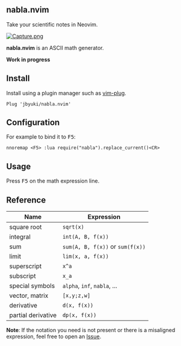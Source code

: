 nabla.nvim
-----------

Take your scientific notes in Neovim.

[![Capture.png](https://i.postimg.cc/sDn3nNWj/Capture.png)](https://postimg.cc/PPwGJKK9)

**nabla.nvim** is an ASCII math generator.

**Work in progress**

Install
-------

Install using a plugin manager such as [vim-plug](https://github.com/junegunn/vim-plug).

```
Plug 'jbyuki/nabla.nvim'
```

Configuration
-------------

For example to bind it to <kbd>F5</kbd>:

```
nnoremap <F5> :lua require("nabla").replace_current()<CR>
```

Usage
-----

Press <kbd>F5</kbd> on the math expression line.

Reference
---------

| Name | Expression |
|------|------------|
| square root | `sqrt(x)` |
| integral | `int(A, B, f(x))` |
| sum | `sum(A, B, f(x))` or `sum(f(x))` |
| limit | `lim(x, a, f(x))` |
| superscript | `x^a` |
| subscript | `x_a` |
| special symbols | `alpha`, `inf`, `nabla`, ... |
| vector, matrix | `[x,y;z,w]` |
| derivative | `d(x, f(x))` |
| partial derivative | `dp(x, f(x))` |

**Note**: If the notation you need is not present or there is a misaligned expression, feel free to open an [Issue](https://github.com/jbyuki/nabla.nvim/issues).
